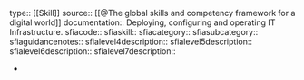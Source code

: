 type:: [[Skill]]
source:: [[@The global skills and competency framework for a digital world]]
documentation:: Deploying, configuring and operating IT Infrastructure.
sfiacode::
sfiaskill::
sfiacategory::
sfiasubcategory::
sfiaguidancenotes::
sfialevel4description::
sfialevel5description::
sfialevel6description::
sfialevel7description::

-